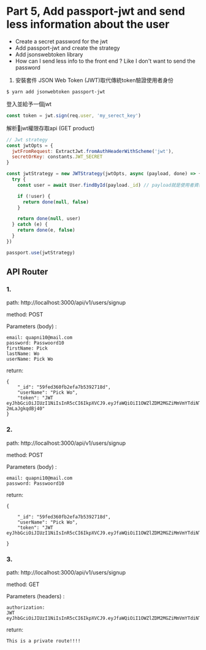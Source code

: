 # Part 5, Add passport-jwt and send less information about the user

- Create a secret password for the jwt
- Add passport-jwt and create the strategy
- Add jsonswebtoken library
- How can I send less info to the front end ? Like I don't want to send the password

1. 安裝套件
JSON Web Token (JWT)取代傳統token驗證使用者身份
```
$ yarn add jsonwebtoken passport-jwt
```
登入並給予一個jwt
```js
const token = jwt.sign(req.user, 'my_serect_key')
```
解析jwt權限存取api (GET product)
```js
// Jwt strategy
const jwtOpts = {
  jwtFromRequest: ExtractJwt.fromAuthHeaderWithScheme('jwt'),
  secretOrKey: constants.JWT_SECRET
}

const jwtStrategy = new JWTStrategy(jwtOpts, async (payload, done) => {
  try {
    const user = await User.findById(payload._id) // payload就是使用者資料

    if (!user) {
      return done(null, false)
    }

    return done(null, user)
  } catch (e) {
    return done(e, false)
  }
})

passport.use(jwtStrategy)
```

## API Router

### 1. 
path: http://localhost:3000/api/v1/users/signup 

method: POST

Parameters (body) :
```
email: quapni10@mail.com
password: Passwoord10
firstName: Pick
lastName: Wo
userName: Pick Wo
```

return:
```
{
    "_id": "59fed360fb2efa7b5392718d",
    "userName": "Pick Wo",
    "token": "JWT eyJhbGciOiJIUzI1NiIsInR5cCI6IkpXVCJ9.eyJfaWQiOiI1OWZlZDM2MGZiMmVmYTdiNTM5MjcxOGQiLCJpYXQiOjE1MDk4NzI0ODB9.VDfuq2mX_4sYZhdN_N3pMGDb0QEHT-2mLaJgkqdBj40"
}
```
### 2. 
path: http://localhost:3000/api/v1/users/signup 

method: POST

Parameters (body) :
```
email: quapni10@mail.com
password: Passwoord10
```

return:
```
{
    
    "_id": "59fed360fb2efa7b5392718d",
    "userName": "Pick Wo",
    "token": "JWT eyJhbGciOiJIUzI1NiIsInR5cCI6IkpXVCJ9.eyJfaWQiOiI1OWZlZDM2MGZiMmVmYTdiNTM5MjcxOGQiLCJpYXQiOjE1MDk4NzI1NDR9.9kYiLoTKVBt7f2VBLkMOhTdhEMjShuJ2YeXjQY5UTIA"

}
```

### 3. 
path: http://localhost:3000/api/v1/users/signup 

method: GET

Parameters (headers) :
```
authorization:
JWT eyJhbGciOiJIUzI1NiIsInR5cCI6IkpXVCJ9.eyJfaWQiOiI1OWZlZDM2MGZiMmVmYTdiNTM5MjcxOGQiLCJpYXQiOjE1MDk4NzI1NDR9.9kYiLoTKVBt7f2VBLkMOhTdhEMjShuJ2YeXjQY5UTIA
```

return:
```
This is a private route!!!!
```
